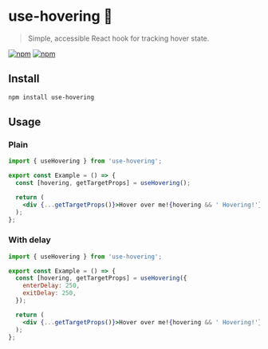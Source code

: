 # use-hovering 🧞

> Simple, accessible React hook for tracking hover state.

[![npm](https://img.shields.io/npm/v/use-hovering.svg)](https://www.npmjs.com/package/use-hovering)
[![npm](https://img.shields.io/npm/dt/use-hovering.svg)](https://www.npmjs.com/package/use-hovering)

## Install

```sh
npm install use-hovering
```

## Usage

### Plain

```jsx
import { useHovering } from 'use-hovering';

export const Example = () => {
  const [hovering, getTargetProps] = useHovering();

  return (
    <div {...getTargetProps()}>Hover over me!{hovering && ' Hovering!'}</div>
  );
};
```

### With delay

```jsx
import { useHovering } from 'use-hovering';

export const Example = () => {
  const [hovering, getTargetProps] = useHovering({
    enterDelay: 250,
    exitDelay: 250,
  });

  return (
    <div {...getTargetProps()}>Hover over me!{hovering && ' Hovering!'}</div>
  );
};
```
